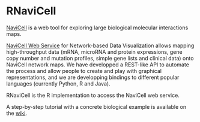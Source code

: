 # RNaviCell

[NaviCell](https://navicell.curie.fr) is a web tool for exploring large biological molecular interactions maps.

[NaviCell Web Service](https://navicell.curie.fr/pages/nav_web_service.html) for
Network-based Data Visualization allows mapping high-throughput data (mRNA,
microRNA and protein expressions, gene copy number and mutation profiles,
simple gene lists and clinical data) onto NaviCell network maps. We have
developped a REST-like API  to automate the process and allow people to create
and play with graphical representations, and we are developping bindings to
different popular languages (currently Python, R and Java).

RNaviCell is the R implementation to access the NaviCell web service.

A step-by-step tutorial with a concrete biological example is available on the [wiki](https://github.com/eb00/RNaviCell/wiki/Tutorial).
